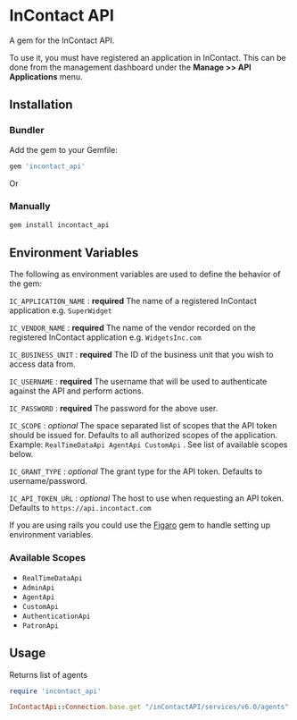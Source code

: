 # InContact API

A gem for the InContact API.

To use it, you must have registered an application in InContact. This can be done from the management dashboard under the **Manage >> API Applications** menu.


## Installation

### Bundler
Add the gem to your Gemfile:
```ruby
gem 'incontact_api'
```

Or

### Manually

```ruby
gem install incontact_api
```
## Environment Variables

The following as environment variables are used to define the behavior of the gem:

`IC_APPLICATION_NAME` : **required** The name of a registered InContact application e.g. `SuperWidget`

`IC_VENDOR_NAME` : **required** The name of the vendor recorded on the registered InContact application e.g. `WidgetsInc.com`

`IC_BUSINESS_UNIT` : **required** The ID of the business unit that you wish to access data from.

`IC_USERNAME` : **required** The username that will be used to authenticate against the API and perform actions.

`IC_PASSWORD` : **required** The password for the above user.

`IC_SCOPE` : _optional_ The space separated list of scopes that the API token should be issued for. Defaults to all authorized scopes of the application. Example: `RealTimeDataApi AgentApi CustomApi` . See list of available scopes below.

`IC_GRANT_TYPE` : _optional_ The grant type for the API token. Defaults to username/password.

`IC_API_TOKEN_URL` : _optional_ The host to use when requesting an API token. Defaults to `https://api.incontact.com`

If you are using rails you could use the [Figaro](https://github.com/laserlemon/figaro) gem to handle setting up environment variables.

### Available Scopes

* `RealTimeDataApi`
* `AdminApi`
* `AgentApi`
* `CustomApi`
* `AuthenticationApi`
* `PatronApi`

## Usage

Returns list of agents

```ruby
require 'incontact_api'

InContactApi::Connection.base.get "/inContactAPI/services/v6.0/agents"
```
